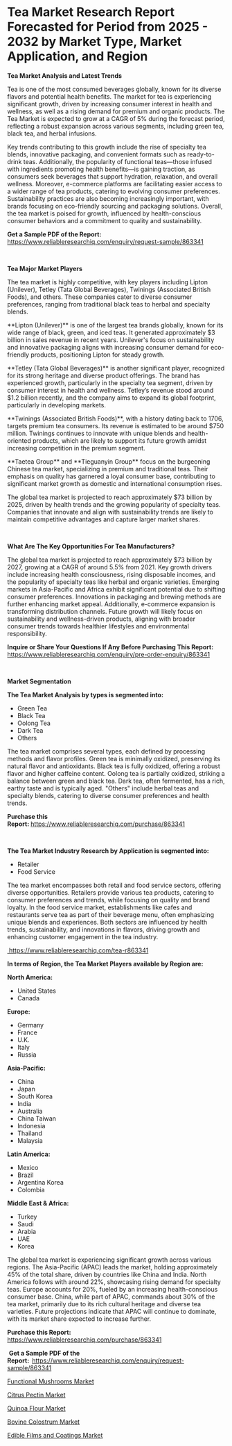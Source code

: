 <p><h1>Tea Market Research Report Forecasted for Period from 2025 -  2032 by Market Type, Market Application, and Region</h1></p><p><strong>Tea Market Analysis and Latest Trends</strong></p>
<p><p>Tea is one of the most consumed beverages globally, known for its diverse flavors and potential health benefits. The market for tea is experiencing significant growth, driven by increasing consumer interest in health and wellness, as well as a rising demand for premium and organic products. The Tea Market is expected to grow at a CAGR of 5% during the forecast period, reflecting a robust expansion across various segments, including green tea, black tea, and herbal infusions.</p><p>Key trends contributing to this growth include the rise of specialty tea blends, innovative packaging, and convenient formats such as ready-to-drink teas. Additionally, the popularity of functional teas—those infused with ingredients promoting health benefits—is gaining traction, as consumers seek beverages that support hydration, relaxation, and overall wellness. Moreover, e-commerce platforms are facilitating easier access to a wider range of tea products, catering to evolving consumer preferences. Sustainability practices are also becoming increasingly important, with brands focusing on eco-friendly sourcing and packaging solutions. Overall, the tea market is poised for growth, influenced by health-conscious consumer behaviors and a commitment to quality and sustainability.</p></p>
<p><strong>Get a Sample PDF of the Report:&nbsp;</strong> <a href="https://www.reliableresearchiq.com/enquiry/request-sample/863341?utm_campaign=1159&utm_medium=2&utm_source=Github&utm_content=ia&utm_term=14022025&utm_id=tea">https://www.reliableresearchiq.com/enquiry/request-sample/863341</a></p>
<p>&nbsp;</p>
<p><strong>Tea Major Market Players</strong></p>
<p><p>The tea market is highly competitive, with key players including Lipton (Unilever), Tetley (Tata Global Beverages), Twinings (Associated British Foods), and others. These companies cater to diverse consumer preferences, ranging from traditional black teas to herbal and specialty blends.</p><p>**Lipton (Unilever)** is one of the largest tea brands globally, known for its wide range of black, green, and iced teas. It generated approximately $3 billion in sales revenue in recent years. Unilever's focus on sustainability and innovative packaging aligns with increasing consumer demand for eco-friendly products, positioning Lipton for steady growth.</p><p>**Tetley (Tata Global Beverages)** is another significant player, recognized for its strong heritage and diverse product offerings. The brand has experienced growth, particularly in the specialty tea segment, driven by consumer interest in health and wellness. Tetley’s revenue stood around $1.2 billion recently, and the company aims to expand its global footprint, particularly in developing markets.</p><p>**Twinings (Associated British Foods)**, with a history dating back to 1706, targets premium tea consumers. Its revenue is estimated to be around $750 million. Twinings continues to innovate with unique blends and health-oriented products, which are likely to support its future growth amidst increasing competition in the premium segment.</p><p>**Taetea Group** and **Tieguanyin Group** focus on the burgeoning Chinese tea market, specializing in premium and traditional teas. Their emphasis on quality has garnered a loyal consumer base, contributing to significant market growth as domestic and international consumption rises.</p><p>The global tea market is projected to reach approximately $73 billion by 2025, driven by health trends and the growing popularity of specialty teas. Companies that innovate and align with sustainability trends are likely to maintain competitive advantages and capture larger market shares.</p></p>
<p>&nbsp;</p>
<p><strong>What Are The Key Opportunities For Tea Manufacturers?</strong></p>
<p><p>The global tea market is projected to reach approximately $73 billion by 2027, growing at a CAGR of around 5.5% from 2021. Key growth drivers include increasing health consciousness, rising disposable incomes, and the popularity of specialty teas like herbal and organic varieties. Emerging markets in Asia-Pacific and Africa exhibit significant potential due to shifting consumer preferences. Innovations in packaging and brewing methods are further enhancing market appeal. Additionally, e-commerce expansion is transforming distribution channels. Future growth will likely focus on sustainability and wellness-driven products, aligning with broader consumer trends towards healthier lifestyles and environmental responsibility.</p></p>
<p><strong>Inquire or Share Your Questions If Any Before Purchasing This Report:</strong> <a href="https://www.reliableresearchiq.com/enquiry/pre-order-enquiry/863341?utm_campaign=1159&utm_medium=2&utm_source=Github&utm_content=ia&utm_term=14022025&utm_id=tea">https://www.reliableresearchiq.com/enquiry/pre-order-enquiry/863341</a></p>
<p>&nbsp;</p>
<p><strong>Market Segmentation</strong></p>
<p><strong>The Tea Market Analysis by types is segmented into:</strong></p>
<p><ul><li>Green Tea</li><li>Black Tea</li><li>Oolong Tea</li><li>Dark Tea</li><li>Others</li></ul></p>
<p><p>The tea market comprises several types, each defined by processing methods and flavor profiles. Green tea is minimally oxidized, preserving its natural flavor and antioxidants. Black tea is fully oxidized, offering a robust flavor and higher caffeine content. Oolong tea is partially oxidized, striking a balance between green and black tea. Dark tea, often fermented, has a rich, earthy taste and is typically aged. "Others" include herbal teas and specialty blends, catering to diverse consumer preferences and health trends.</p></p>
<p><strong>Purchase this Report:&nbsp;</strong><a href="https://www.reliableresearchiq.com/purchase/863341?utm_campaign=1159&utm_medium=2&utm_source=Github&utm_content=ia&utm_term=14022025&utm_id=tea">https://www.reliableresearchiq.com/purchase/863341</a></p>
<p>&nbsp;</p>
<p><strong>The Tea Market Industry Research by Application is segmented into:</strong></p>
<p><ul><li>Retailer</li><li>Food Service</li></ul></p>
<p><p>The tea market encompasses both retail and food service sectors, offering diverse opportunities. Retailers provide various tea products, catering to consumer preferences and trends, while focusing on quality and brand loyalty. In the food service market, establishments like cafes and restaurants serve tea as part of their beverage menu, often emphasizing unique blends and experiences. Both sectors are influenced by health trends, sustainability, and innovations in flavors, driving growth and enhancing customer engagement in the tea industry.</p></p>
<p><a href="https://www.reliableresearchiq.com/tea-r863341?utm_campaign=1159&utm_medium=2&utm_source=Github&utm_content=ia&utm_term=14022025&utm_id=tea">&nbsp;https://www.reliableresearchiq.com/tea-r863341</a></p>
<p><strong>In terms of Region, the Tea Market Players available by Region are:</strong></p>
<p>
    <p> <strong> North America: </strong>
        <ul>
            <li>United States</li>
            <li>Canada</li>
        </ul>
        </p> 
    <p> <strong> Europe: </strong>
        <ul>
            <li>Germany</li>
            <li>France</li>
            <li>U.K.</li>
            <li>Italy</li>
            <li>Russia</li>
        </ul>
        </p> 
    <p> <strong> Asia-Pacific: </strong>
        <ul>
            <li>China</li>
            <li>Japan</li>
            <li>South Korea</li>
            <li>India</li>
            <li>Australia</li>
            <li>China Taiwan</li>
            <li>Indonesia</li>
            <li>Thailand</li>
            <li>Malaysia</li>
        </ul>
        </p> 
    <p> <strong> Latin America: </strong>
        <ul>
            <li>Mexico</li>
            <li>Brazil</li>
            <li>Argentina Korea</li>
            <li>Colombia</li>
        </ul>
        </p> 
    <p> <strong> Middle East & Africa: </strong>
        <ul>
            <li>Turkey</li>
            <li>Saudi</li>
            <li>Arabia</li>
            <li>UAE</li>
            <li>Korea</li>
        </ul>
    </p>
    </p>
<p><p>The global tea market is experiencing significant growth across various regions. The Asia-Pacific (APAC) leads the market, holding approximately 45% of the total share, driven by countries like China and India. North America follows with around 22%, showcasing rising demand for specialty teas. Europe accounts for 20%, fueled by an increasing health-conscious consumer base. China, while part of APAC, commands about 30% of the tea market, primarily due to its rich cultural heritage and diverse tea varieties. Future projections indicate that APAC will continue to dominate, with its market share expected to increase further.</p></p>
<p><strong>Purchase this Report: </strong><a href="https://www.reliableresearchiq.com/purchase/863341?utm_campaign=1159&utm_medium=2&utm_source=Github&utm_content=ia&utm_term=14022025&utm_id=tea">https://www.reliableresearchiq.com/purchase/863341</a></p>
<p>&nbsp;<strong>Get a Sample PDF of the Report:&nbsp;&nbsp;</strong><a href="https://www.reliableresearchiq.com/enquiry/request-sample/863341?utm_campaign=1159&utm_medium=2&utm_source=Github&utm_content=ia&utm_term=14022025&utm_id=tea">https://www.reliableresearchiq.com/enquiry/request-sample/863341</a></p>
<p><strong></strong></p>
<p><p><a href="https://github.com/lizonbochil23/Market-Research-Report-List-1/blob/main/functional-mushrooms-market.md?utm_campaign=1159&utm_medium=2&utm_source=Github&utm_content=ia&utm_term=14022025&utm_id=tea">Functional Mushrooms Market</a></p><p><a href="https://github.com/ansanokajabi/Market-Research-Report-List-1/blob/main/citrus-pectin-market.md?utm_campaign=1159&utm_medium=2&utm_source=Github&utm_content=ia&utm_term=14022025&utm_id=tea">Citrus Pectin Market</a></p><p><a href="https://github.com/ancsyanagha/Market-Research-Report-List-1/blob/main/quinoa-flour-market.md?utm_campaign=1159&utm_medium=2&utm_source=Github&utm_content=ia&utm_term=14022025&utm_id=tea">Quinoa Flour Market</a></p><p><a href="https://github.com/rrosasdaunas/Market-Research-Report-List-1/blob/main/bovine-colostrum-market.md?utm_campaign=1159&utm_medium=2&utm_source=Github&utm_content=ia&utm_term=14022025&utm_id=tea">Bovine Colostrum Market</a></p><p><a href="https://github.com/guinoopandam/Market-Research-Report-List-1/blob/main/edible-films-and-coatings-market.md?utm_campaign=1159&utm_medium=2&utm_source=Github&utm_content=ia&utm_term=14022025&utm_id=tea">Edible Films and Coatings Market</a></p></p>